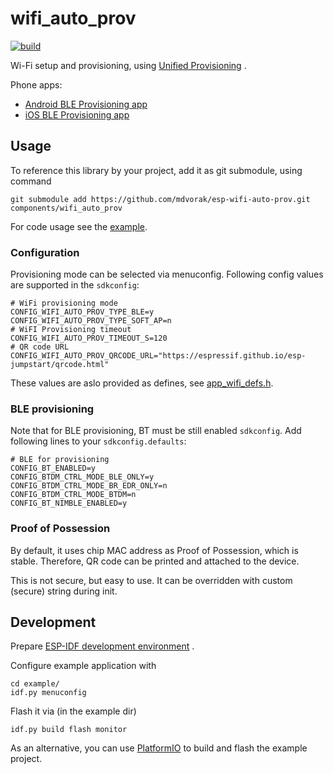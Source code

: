 # wifi_auto_prov

[![build](https://github.com/mdvorak/esp-wifi-auto-prov/actions/workflows/build.yml/badge.svg)](https://github.com/mdvorak/esp-wifi-auto-prov/actions/workflows/build.yml)

Wi-Fi setup and provisioning,
using [Unified Provisioning](https://docs.espressif.com/projects/esp-idf/en/latest/esp32/api-reference/provisioning/provisioning.html)
.

Phone apps:

* [Android BLE Provisioning app](https://play.google.com/store/apps/details?id=com.espressif.provble)
* [iOS BLE Provisioning app](https://apps.apple.com/in/app/esp-ble-provisioning/id1473590141)

## Usage

To reference this library by your project, add it as git submodule, using command

```shell
git submodule add https://github.com/mdvorak/esp-wifi-auto-prov.git components/wifi_auto_prov
```

For code usage see the [example](./example/main/wifi_auto_prov_example_main.c).

### Configuration

Provisioning mode can be selected via menuconfig. Following config values are supported in the `sdkconfig`:

```
# WiFi provisioning mode
CONFIG_WIFI_AUTO_PROV_TYPE_BLE=y
CONFIG_WIFI_AUTO_PROV_TYPE_SOFT_AP=n
# WiFI Provisioning timeout
CONFIG_WIFI_AUTO_PROV_TIMEOUT_S=120
# QR code URL
CONFIG_WIFI_AUTO_PROV_QRCODE_URL="https://espressif.github.io/esp-jumpstart/qrcode.html"
```

These values are aslo provided as defines, see [app_wifi_defs.h](./include/wifi_auto_prov_defs.h).

### BLE provisioning

Note that for BLE provisioning, BT must be still enabled `sdkconfig`. Add following lines to your `sdkconfig.defaults`:

```
# BLE for provisioning
CONFIG_BT_ENABLED=y
CONFIG_BTDM_CTRL_MODE_BLE_ONLY=y
CONFIG_BTDM_CTRL_MODE_BR_EDR_ONLY=n
CONFIG_BTDM_CTRL_MODE_BTDM=n
CONFIG_BT_NIMBLE_ENABLED=y
```

### Proof of Possession

By default, it uses chip MAC address as Proof of Possession, which is stable. Therefore, QR code can be printed and
attached to the device. 

This is not secure, but easy to use. It can be overridden with custom (secure) string during init. 

## Development

Prepare [ESP-IDF development environment](https://docs.espressif.com/projects/esp-idf/en/latest/esp32/get-started/index.html#get-started-get-prerequisites)
.

Configure example application with

```
cd example/
idf.py menuconfig
```

Flash it via (in the example dir)

```
idf.py build flash monitor
```

As an alternative, you can use [PlatformIO](https://docs.platformio.org/en/latest/core/installation.html) to build and
flash the example project.
